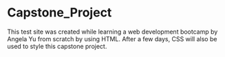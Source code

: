 # Capstone_Project

This test site was created while learning a web development bootcamp by Angela Yu from scratch by using HTML. 
After a few days, CSS will also be used to style this capstone project.


